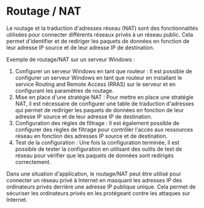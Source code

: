 # Routage / NAT

Le routage et la traduction d'adresses réseau (NAT) sont des fonctionnalités utilisées pour connecter différents réseaux privés à un réseau public. Cela permet d'identifier et de rediriger les paquets de données en fonction de leur adresse IP source et de leur adresse IP de destination.

Exemple de routage/NAT sur un serveur Windows :

1. Configurer un serveur Windows en tant que routeur : Il est possible de configurer un serveur Windows en tant que routeur en installant le service Routing and Remote Access (RRAS) sur le serveur et en configurant les paramètres de routage.
2. Mise en place d'une stratégie NAT : Pour mettre en place une stratégie NAT, il est nécessaire de configurer une table de traduction d'adresses qui permet de rediriger les paquets de données en fonction de leur adresse IP source et de leur adresse IP de destination.
3. Configuration des règles de filtrage : Il est également possible de configurer des règles de filtrage pour contrôler l'accès aux ressources réseau en fonction des adresses IP source et de destination.
4. Test de la configuration : Une fois la configuration terminée, il est possible de tester la configuration en utilisant des outils de test de réseau pour vérifier que les paquets de données sont redirigés correctement.

Dans une situation d'application, le routage/NAT peut être utilisé pour connecter un réseau privé à Internet en masquant les adresses IP des ordinateurs privés derrière une adresse IP publique unique. Cela permet de sécuriser les ordinateurs privés en les protégeant contre les attaques sur Internet.
